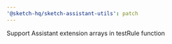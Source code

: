 ```yaml
---
'@sketch-hq/sketch-assistant-utils': patch
---
```


Support Assistant extension arrays in testRule function
